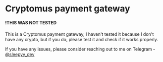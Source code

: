 # Cryptomus payment gateway

❗**THIS WAS NOT TESTED**

This is a Cryptomus payment gateway, I haven't tested it because I don't have any crypto, but if you do, please test it and check if it works properly.

If you have any issues, please consider reaching out to me on Telegram - [@sleepyy_dev](https://t.me/sleepyy_dev)
